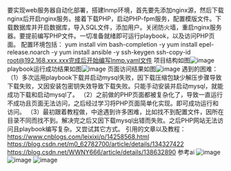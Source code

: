 要实现web服务器自动化部署，搭建lnmp环境，首先要先添加nginx源，然后下载nginx后开启nginx服务。接着下载PHP，启动PHP-fpm服务，配置模版文件。下载数据库并开启数据库，导入SQL文件，添加用户。关闭防火墙，重启nginx服务器。要提前编写PHP文件。一切准备就绪即可运行playbook，以及访问PHP页面。
配置环境包括： yum install vim bash-completion -y  yum install epel-release.noarch  -y  yum install ansible -y ssh-keygen  ssh-copy-id root@192.168.xxx.xxx完成后开始编写lnmp.yaml文件
项目结构如图![image](https://github.com/ddd216/d/assets/172347189/6419c49f-b5c0-422d-a23c-9fa124369fe8)
playbook运行成功结果如图![image](https://github.com/ddd216/d/assets/172347189/ce013463-7c47-4787-94f7-2640ffbec8fc)
页面访问结果如图![image](https://github.com/ddd216/d/assets/172347189/2a6ef2fe-0bbb-4466-9451-ab2a130e1e34)
遇到的困难：（1）多次运用playbook下载并启动mysql失败，因下载压缩包缺少解压步骤导致下载失败，又因安装包密钥失效导致下载失败。只能手动安装并启动mysql，就能成功下载和启动mysql了。
（2）之前做的PHP页面都被复杂化了，导致一直运行不成功且页面无法访问，之后经过学习将PHP页面简单化实现。即可成功运行和访问。
（3）最初跟着教程做，中途遇到许多困难，比如找不到配置文件，因所在目录不同而找不到。解决完之后又因下载mysql出错而失败。之后PHP网站无法访问且playbook编写复杂。又尝试其它方式。
引用的文章以及教程：https://www.cnblogs.com/leixixi/p/14258568.html
https://blog.csdn.net/m0_62782700/article/details/134327422
https://blog.csdn.net/WWNY666/article/details/138632890
参考ai
![image](https://github.com/ddd216/d/assets/172347189/f8bb4ed7-9f04-4745-9e43-476504c3e3d3)
![image](https://github.com/ddd216/d/assets/172347189/c9ca5c34-a671-4cbb-b745-cd5f361a71c2)
![image](https://github.com/ddd216/d/assets/172347189/8a43d7c1-fc5d-4726-b69b-0735ccbbe971)


